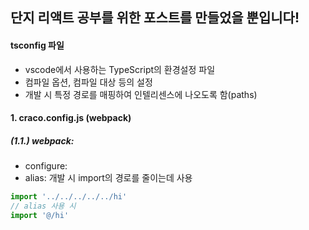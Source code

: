 ## 단지 리액트 공부를 위한 포스트를 만들었을 뿐입니다!

#### tsconfig 파일
- vscode에서 사용하는 TypeScript의 환경설정 파일
- 컴파일 옵션, 컴파일 대상 등의 설정
- 개발 시 특정 경로를 매핑하여 인텔리센스에 나오도록 함(paths)

#### 1. craco.config.js (webpack)

##### (1.1.) webpack: 
- configure: 
- alias: 개발 시 import의 경로를 줄이는데 사용
```js
import '../../../../../hi'
// alias 사용 시
import '@/hi'
```